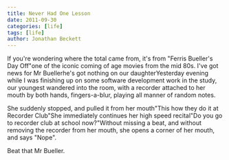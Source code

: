 ```yaml
---
title: Never Had One Lesson
date: 2011-09-30
categories: [life]
tags: [life]
author: Jonathan Beckett
---
```


If you're wondering where the total came from, it's from "Ferris Bueller's Day Off"one of the iconic coming of age movies from the mid 80s. I've got news for Mr Buellerhe's got nothing on our daughterYesterday evening while I was finishing up on some software development work in the study, our youngest wandered into the room, with a recorder attached to her mouth by both hands, fingers-a-blur, playing all manner of random notes.

She suddenly stopped, and pulled it from her mouth"This how they do it at Recorder Club"She immediately continues her high speed recital"Do you go to recorder club at school now?"Without missing a beat, and without removing the recorder from her mouth, she opens a corner of her mouth, and says "Nope".

Beat that Mr Bueller.